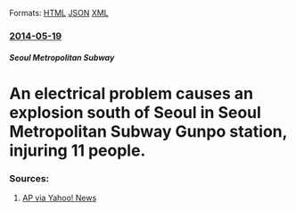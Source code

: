 
Formats: [HTML](/news/2014/05/19/an-electrical-problem-causes-an-explosion-south-of-seoul-in-seoul-metropolitan-subway-gunpo-station-injuring-11-people.html)  [JSON](/news/2014/05/19/an-electrical-problem-causes-an-explosion-south-of-seoul-in-seoul-metropolitan-subway-gunpo-station-injuring-11-people.json)  [XML](/news/2014/05/19/an-electrical-problem-causes-an-explosion-south-of-seoul-in-seoul-metropolitan-subway-gunpo-station-injuring-11-people.xml)  

### [2014-05-19](/news/2014/05/19/index.md)

##### Seoul Metropolitan Subway
# An electrical problem causes an explosion south of Seoul in Seoul Metropolitan Subway Gunpo station, injuring 11 people. 




### Sources:

1. [AP via Yahoo! News](https://news.yahoo.com/subway-explosion-lightly-injures-11-south-korea-115014489.html)
